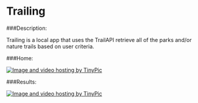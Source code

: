 # Trailing

###Description:

Trailing is a local app that uses the TrailAPI retrieve all of the parks and/or nature trails based on user criteria.

###Home:

<a href="http://tinypic.com?ref=nl1w0y" target="_blank"><img src="http://i66.tinypic.com/nl1w0y.png" border="0" alt="Image and video hosting by TinyPic"></a>

###Results:

<a href="http://tinypic.com?ref=2jblfo9" target="_blank"><img src="http://i64.tinypic.com/2jblfo9.png" border="0" alt="Image and video hosting by TinyPic"></a>
